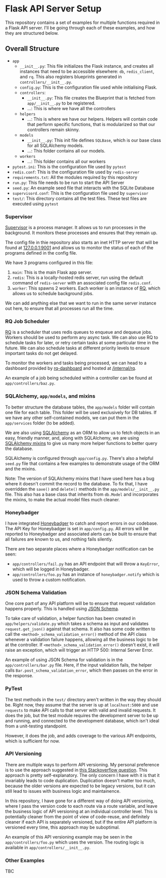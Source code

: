 # Flask API Server Setup

This repository contains a set of examples for multiple functions required in a Flask API server. I'll be going through each of these examples, and how they are structured below.

## Overall Structure

- `app`
  - `__init__.py`: This file initializes the Flask instance, and creates all instances that need to be accessible elsewhere: `db`, `redis_client`, and `rq`. This also registers blueprints generated in `controllers/__init__.py`.
  - `config.py`: This is the configuration file used while initialising Flask.
  - `controllers`:
    - `__init__.py`: This file creates the Blueprint that is fetched from `app/__init__.py` to be registered.
    - ...: This is where we have all the controllers
  - `helpers`
    - ...: This is where we have our helpers. Helpers will contain code that perform specific functions, that is modularized so that our controllers remain skinny.
  - `models`
    - `__init__.py`: This init file defines `SQLBase`, which is our base class for all SQLAlchemy models.
    - ...: This folder contains all our models.
  - `workers`
    - ...: This folder contains all our workers
- `pytest.ini`: This is the configuration file used by `pytest`
- `redis.conf`: This is the configuration file used by `redis-server`
- `requirements.txt`: All the modules required by this repository
- `run.py`: This file needs to be run to start the API Server
- `seed.py`: An example seed file that interacts with the SQLite Database
- `supervisord.conf`: This is the configuration file used by `supervisor`
- `test/`: This directory contains all the test files. These test files are executed using `pytest`

### Supervisor

[Supervisor](http://supervisord.org/index.html) is a process manager. It allows us to run processes in the background. It monitors these processes and ensures that they remain up.

The config file in thie repository also starts an inet HTTP server that will be found at [127.0.0.1:9001](http://127.0.0.1:9001) and allows us to monitor the status of each of the programs defined in the config file.

We have 3 programs configured in this file:

1. `main`: This is the main Flask app server.
1. `redis`: This is a locally-hosted redis server, run using the default command of `redis-server` with an associated config file `redis.conf`.
1. `worker`: This spawns 2 workers. Each worker is an instance of [RQ](#rq-job-scheduler), which allows us to schedule background jobs.

We can add anything else that we want to run in the same server instance out here, to ensure that all processes run all the time.

### RQ Job Scheduler

[RQ](https://python-rq.org/) is a scheduler that uses redis queues to enqueue and dequeue jobs. Workers should be used to perform any async task. We can also use RQ to schedule tasks for later, or retry certain tasks at some particular time in the future. We can also schedule tasks at different priority levels to ensure important tasks do not get delayed.

To monitor the workers and tasks being processed, we can head to a dashboard provided by [rq-dashboard](https://github.com/Parallels/rq-dashboard) and hosted at [/internal/rq](http://127.0.0.1:5000/internal/rq).

An example of a job being scheduled within a controller can be found at `app/controllers/baz.py`.

### SQLAlchemy, `app/models`, and mixins

To better structure the database tables, the `app/models` folder will contain one file for each table. This folder will be used exclusively for DB tables. If we have any other self-contained models, we can put them in the `app/services` folder (to be added).

We are also using [SQLAlchemy](https://docs.sqlalchemy.org/en/13/) as an ORM to allow us to fetch objects in an easy, friendly manner, and, along with SQLAlchemy, we are using [SQLAlchemy mixins](https://github.com/absent1706/sqlalchemy-mixins) to give us many more helper functions to better query the database.

SQLAlchemy is configured through `app/config.py`. There's also a helpful `seed.py` file that contains a few examples to demonstrate usage of the ORM and the mixins.

Note: The version of SQLAlchemy mixins that I have used here has a bug where it doesn't commit the record to the database. To fix that, I have overridden the `save()` and `delete()` methods in the `app/models/__init__.py` file. This also has a base class that inherits from `db.Model` and incorporates the mixins, to make the actual model files much cleaner.

### Honeybadger

I have integrated [Honeybadger](https://docs.honeybadger.io/lib/python.html) to catch and report errors in our codebase. The API Key for Honeybadger is set in `app/config.py`. All errors will be reported to Honeybadger and associated alerts can be built to ensure that all failures are known to us, and nothing fails silently.

There are two separate places where a Honeybadger notification can be seen:
- `app/controllers/fail.py` has an API endpoint that will throw a `KeyError`, which will be logged in Honeybadger.
- `app/controllers/foo.py` has an instance of `honeybadger.notify` which is used to throw a custom notification.

### JSON Schema Validation

One core part of any API platform will be to ensure that request validation happens properly. This is handled using [JSON Schema](https://json-schema.org/).

To take care of validation, a helper function has been created in `app/helpers/validate.py` which takes a schema as input and validates `request.get_json()` against that schema. It also has some code written to call the `<method>_schema_validation_error()` method of the API class whenever a validation failure happens, allowing all the business logic to be at the controller. If `<method>_schema_validation_error()` doesn't exist, it will raise an exception, which will trigger an HTTP 500: Internal Server Error.

An example of using JSON Schema for validation is in the `app/controllers/bar.py` file. Here, if the input validation fails, the helper calls `Bar.post_schema_validation_error`, which then passes on the error in the response.

### PyTest

The test methods in the `test/` directory aren't written in the way they should be. Right now, they assume that the server is up at `localhost:5000` and use `requests` to make API calls to that server with valid and invalid requests. It does the job, but the test module requires the development server to be up and running, and connected to the development database, which isn't ideal from a unit-testing standpoint.

However, it does the job, and adds coverage to the various API endpoints, which is sufficient for now.

### API Versioning

There are multiple ways to perform API versioning. My personal preference is to use the approach suggested in [this Stackoverflow question](https://stackoverflow.com/a/28797512/967478). This approach is pretty self-explanatory. The only concern I have with it is that it invariably leads to code duplication. Duplication doesn't matter too much, because the older versions are expected to be legacy versions, but it can still lead to issues with business logic and maintainence.

In this repository, I have gone for a different way of doing API versioning, where I pass the version code to each route via a route variable, and leave the business logic of API versioning at an individual controller level. This is potentially cleaner from the point of view of code-reuse, and definitely cleaner if each API is separately versioned, but if the entire API platform is versioned every time, this approach may be suboptimal.

An example of this API versioning example may be seen in the `app/controllers/foo.py` which uses the version. The routing logic is available in `app/controllers/__init__.py`.

### Other Examples

TBC
